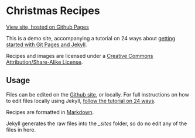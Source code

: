 Christmas Recipes
=================

[View site, hosted on Github Pages](http://maban.github.io/christmas-recipes/)

This is a demo site, accompanying a tutorial on 24 ways about [getting started with Git Pages and Jekyll](http://24ways.org/2013/get-started-with-github-pages/).

Recipes and images are licensed under a [Creative Commons Attribution/Share-Alike License](http://creativecommons.org/licenses/by-sa/3.0/).

## Usage

Files can be edited on the [Github site](https://github.com/maban/christmas-recipes/), or locally. For full instructions on how to edit files locally using Jekyll, [follow the tutorial on 24 ways](http://24ways.org/2013/get-started-with-github-pages/).

Recipes are formatted in [Markdown](https://github.com/adam-p/markdown-here/wiki/Markdown-Cheatsheet).

Jekyll generates the raw files into the <i>_sites</i> folder, so do no edit any of the files in here.
